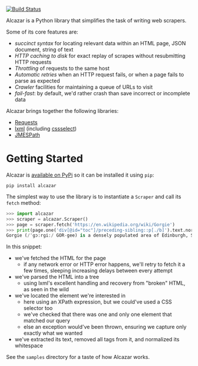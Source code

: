 [![Build Status](https://travis-ci.org/saintamh/alcazar.svg?branch=master)](https://travis-ci.org/saintamh/alcazar)

Alcazar is a Python library that simplifies the task of writing web scrapers.

Some of its core features are:

* *succinct syntax* for locating relevant data within an HTML page, JSON document, string of text
* *HTTP caching to disk* for exact replay of scrapes without resubmitting HTTP requests
* *Throttling* of requests to the same host
* *Automatic retries* when an HTTP request fails, or when a page fails to parse as expected
* *Crawler* facilities for maintaining a queue of URLs to visit
* *fail-fast*: by default, we'd rather crash than save incorrect or incomplete data

Alcazar brings together the following libraries:

* [Requests](https://github.com/requests/requests)
* [lxml](https://lxml.de/) (including [cssselect](https://lxml.de/cssselect.html))
* [JMESPath](http://jmespath.org/)

Getting Started
===============

Alcazar is [available on PyPi](https://pypi.org/project/alcazar/) so it can be installed it using `pip`:

```
pip install alcazar
```

The simplest way to use the library is to instantiate a `Scraper` and call its `fetch` method:

```python
>>> import alcazar
>>> scraper = alcazar.Scraper()
>>> page = scraper.fetch('https://en.wikipedia.org/wiki/Gorgie')
>>> print(page.one('div[@id="toc"]/preceding-sibling::p[./b]').text.normalized)
Gorgie (/ˈɡɔːrɡiː/ GOR-gee) is a densely populated area of Edinburgh, Scotland. It is located in the west of the city and borders Murrayfield, Ardmillan and Dalry.
```

In this snippet:

* we've fetched the HTML for the page
  * if any network error or HTTP error happens, we'll retry to fetch it a few times, sleeping increasing delays between every attempt
* we've parsed the HTML into a tree
  * using lxml's excellent handling and recovery from "broken" HTML, as seen in the wild
* we've located the element we're interested in
  * here using an XPath expression, but we could've used a CSS selector too
  * we've checked that there was one and only one element that matched our query
  * else an exception would've been thrown, ensuring we capture only exactly what we wanted
* we've extracted its text, removed all tags from it, and normalized its whitespace

See the `samples` directory for a taste of how Alcazar works.
